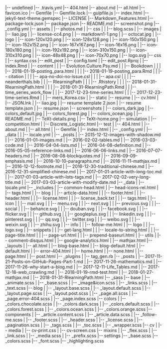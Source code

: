 |-- undefined
    |-- .travis.yml
    |-- 404.html
    |-- about.md
    |-- all.html
    |-- favicon.ico
    |-- Gemfile
    |-- Gemfile.lock
    |-- gulpfile.js
    |-- index.html
    |-- jekyll-text-theme.gemspec
    |-- LICENSE
    |-- Markdown_Features.html
    |-- package-lock.json
    |-- package.json
    |-- README.md
    |-- screenshot.png
    |-- _config.yml
    |-- assets
    |   |-- photos.md
    |   |-- css
    |   |   |-- blog.scss
    |   |-- images
    |       |-- liao.jpg
    |       |-- license-cc4.png
    |       |-- markdown1-1.png
    |       |-- octocat.jpg
    |       |-- logo
    |           |-- icon-120x120.png
    |           |-- icon-128x128.png
    |           |-- icon-150x150.png
    |           |-- icon-152x152.png
    |           |-- icon-167x167.png
    |           |-- icon-16x16.png
    |           |-- icon-180x180.png
    |           |-- icon-192x192.png
    |           |-- icon-310x150.png
    |           |-- icon-310x310.png
    |           |-- icon-48x48.png
    |           |-- icon-70x70.png
    |           |-- logo.svg
    |-- css
    |   |-- syntax.css
    |-- edit_post
    |   |-- config.toml
    |   |-- edit_post.Rproj
    |   |-- index.Rmd
    |   |-- content
    |   |   |-- Evolution.Culture.Psy.md
    |   |   |-- Bookdown
    |   |   |   |-- 2018-01-19-posting_para.html
    |   |   |   |-- 2018-01-19-posting_para.Rmd
    |   |   |-- citation
    |   |   |   |-- apa-no-doi-no-issue.csl
    |   |   |   |-- apa.csl
    |   |   |   |-- neanderthals.bib
    |   |   |-- RlearningPath
    |   |   |   |-- .Rhistory
    |   |   |   |-- 2018-01-31-RlearningPath.html
    |   |   |   |-- 2018-01-31-RlearningPath.Rmd
    |   |   |-- time_series_work_flow
    |   |       |-- 2017-12-23-time-series.html
    |   |       |-- 2017-12-23-time-series.Rmd
    |   |       |-- mers_Korea.csv
    |   |-- static
    |-- resume
    |   |-- cv.html
    |   |-- JSON.lnk
    |   |-- liao.jpg
    |   |-- resume template 2.json
    |   |-- resume template.json
    |   |-- resume.json
    |-- screenshots
    |   |-- colors_dark.jpg
    |   |-- colors_default.jpg
    |   |-- colors_forest.jpg
    |   |-- colors_ocean.jpg
    |   |-- README.md
    |   |-- TeXt-details.png
    |   |-- TeXt-home.png
    |-- simulation
    |   |-- competition.html
    |   |-- Discrete_Logistic.html
    |-- test
    |   |-- 404.html
    |   |-- about.md
    |   |-- all.html
    |   |-- Gemfile
    |   |-- index.html
    |   |-- _config.yml
    |   |-- _data
    |   |   |-- locale.yml
    |   |-- _posts
    |       |-- 2015-12-12-images-with-shadow.md
    |       |-- 2016-01-01-images.md
    |       |-- 2016-02-02-tables.md
    |       |-- 2016-03-03-code.md
    |       |-- 2016-04-04-lists.md
    |       |-- 2016-04-08-definition.md
    |       |-- 2016-05-05-reference-links.md
    |       |-- 2016-06-06-links.md
    |       |-- 2016-07-07-headers.md
    |       |-- 2016-08-08-blockquotes.md
    |       |-- 2016-09-09-emphasis.md
    |       |-- 2016-10-10-paragraphs.md
    |       |-- 2016-11-11-mathjax.md
    |       |-- 2016-12-12-footnote.md
    |       |-- 2016-12-30-traditional-chinese.md
    |       |-- 2016-12-31-simplified-chinese.md
    |       |-- 2017-01-01-article-with-long-toc.md
    |       |-- 2017-01-03-article-with-lots-tags.md
    |       |-- 2017-02-02-very-long-title.md
    |       |-- 2017-03-03-article-with-modify-date.md
    |-- _data
    |   |-- locale.yml
    |-- _includes
    |   |-- common-head.html
    |   |-- head-icons-rel.html
    |   |-- tags.html
    |   |-- blog
    |   |   |-- article-data.html
    |   |   |-- footer.html
    |   |   |-- header.html
    |   |   |-- license.html
    |   |   |-- license_back.txt
    |   |   |-- tags.html
    |   |-- icon
    |   |   |-- mail.svg
    |   |   |-- menu.svg
    |   |   |-- next.svg
    |   |   |-- previous.svg
    |   |   |-- social
    |   |       |-- behance.svg
    |   |       |-- douban.svg
    |   |       |-- facebook.svg
    |   |       |-- flicker.svg
    |   |       |-- github.svg
    |   |       |-- googleplus.svg
    |   |       |-- linkedin.svg
    |   |       |-- pinterest.svg
    |   |       |-- qq.svg
    |   |       |-- twitter.svg
    |   |       |-- weibo.svg
    |   |       |-- weixin.svg
    |   |       |-- zhihu.svg
    |   |-- info
    |   |   |-- follow-me.html
    |   |-- logo
    |   |   |-- logo.svg
    |   |-- snippets
    |   |   |-- get-lang.html
    |   |   |-- locale-to-string.html
    |   |   |-- page-title.html
    |   |   |-- page-url.html
    |   |   |-- prepend-baseurl.html
    |   |-- utils
    |       |-- comment-disqus.html
    |       |-- google-analytics.html
    |       |-- mathjax.html
    |-- _layouts
    |   |-- all.html
    |   |-- blog-base.html
    |   |-- blog-default.html
    |   |-- default.html
    |   |-- error-404.html
    |   |-- home.html
    |   |-- none.html
    |   |-- page.html
    |   |-- post.html
    |-- _plugins
    |   |-- tag_gen.rb
    |-- _posts
    |   |-- 2017-11-21-Posts-on-GitHub-Pages-Part-1.md
    |   |-- 2017-11-26-mathematics.md
    |   |-- 2017-11-26-why-start-a-blog.md
    |   |-- 2017-12-11-Life_Tables.md
    |   |-- 2017-12-18-web_crawling.md
    |   |-- 2018-01-19-rmd-test.html
    |   |-- 2018-01-27-mathjax.md
    |   |-- 2018-01-31-RlearningPath.html
    |-- _sass
        |-- base
        |   |-- _animate.scss
        |   |-- _base.scss
        |   |-- _image&icon.scss
        |   |-- _links.scss
        |   |-- _text.scss
        |-- blog
        |   |-- _layout.base.scss
        |   |-- _layout.default.scss
        |   |-- _layout.page.scss
        |   |-- _layout.post.scss
        |   |-- _page.all.scss
        |   |-- _page.error-404.scss
        |   |-- _page.index.scss
        |-- colors
        |   |-- _colors.chocolate.scss
        |   |-- _colors.dark.scss
        |   |-- _colors.default.scss
        |   |-- _colors.forest.scss
        |   |-- _colors.ocean.scss
        |   |-- _colors.orange.scss
        |-- components
        |   |-- _article.content.scss
        |   |-- _article.data.scss
        |   |-- _follow-me.scss
        |   |-- _footer.scss
        |   |-- _header.scss
        |   |-- _license.scss
        |   |-- _pagination.scss
        |   |-- _tags.scss
        |   |-- _toc.scss
        |   |-- _wrapper.scss
        |-- cv
        |   |-- media
        |       |-- cv-print.css
        |       |-- cv-screen.css
        |-- mixins
        |   |-- _flex.scss
        |   |-- _link.scss
        |   |-- _media.scss
        |   |-- _prefix.scss
        |-- settings
            |-- _base.scss
            |-- _colors.scss
            |-- _font.scss
            |-- _highlighting.scss

